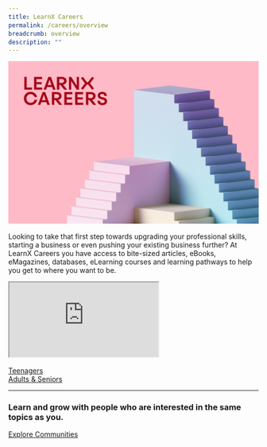 ```yaml
---
title: LearnX Careers
permalink: /careers/overview
breadcrumb: overview
description: ""
---
```

![LearnX Careers](/images/learnx-careers-landing-kv-1.png)

Looking to take that first step towards upgrading your professional skills, starting a business or even pushing your existing business further? At LearnX Careers you have access to bite-sized articles, eBooks, eMagazines, databases, eLearning courses and learning pathways to help you get to where you want to be.

<p><div class="responsive-iframe-container ratio-16by9">
  <iframe class="responsive-iframe" src="https://www.youtube.com/embed/uOfQMXQ4lL8"></iframe>
</div></p>

<div class="row is-multiline">
  <div class="col is-one-third">
    <div class="clickbox is-pink-ruby">
      <a href="/careers/teenagers/overview">
        <span>Teenagers</span>
      </a>
    </div>
  </div>
  <div class="col is-one-third">
    <div class="clickbox is-pink-ruby">
      <a href="/careers/adults-seniors/overview">
        <span>Adults & Seniors</span>
      </a>
    </div>
  </div>
  <div class="col is-one-third">
  </div>
</div>

---
<h3 class="margin--top--none margin--bottom--lg"><b>Learn and grow with people who are interested in the same topics as you.</b></h3>
<a href="/communities/overview" class="bp-button is-primary-outline is-uppercase">Explore Communities</a>